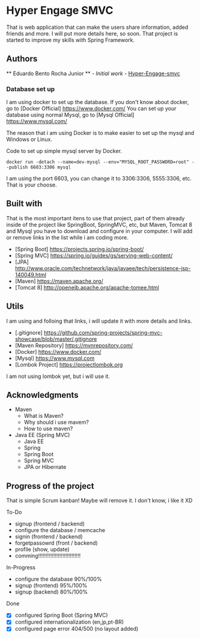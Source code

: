 # Hyper Engage SMVC

That is web application  that can make the users share information, added friends and more.
I will put more details here, so soon. That project is started to improve my skills with Spring Framework.

## Authors

** Eduardo Bento Rocha Junior ** - *Initial work* - [Hyper-Engage-smvc](https://github.com/eduardobento2/hyper-engage-smvc)


### Database set up

I am using docker to set up the database. If you don't know about docker, go to [Docker Official] https://www.docker.com/
You can set up your database using normal Mysql, go to [Mysql Official] https://www.mysql.com/

The reason that i am using Docker is to make easier to set up the mysql and Windows or Linux.

Code to set up simple mysql server by Docker.
```
docker run -detach --name=dev-mysql --env="MYSQL_ROOT_PASSWORD=root" --publish 6603:3306 mysql
```
I am using the port 6603, you can change it to 3306:3306, 5555:3306, etc. That is your choose.

## Built with

That is the most important itens to use that project, part of them already inside of the project like SpringBoot, 
SpringMVC, etc, but Maven, Tomcat 8 and Mysql you have to download and configure in your computer.
I will add or remove links in the list while i am coding more.

* [Spring Boot] https://projects.spring.io/spring-boot/
* [Spring MVC]  https://spring.io/guides/gs/serving-web-content/
* [JPA] http://www.oracle.com/technetwork/java/javaee/tech/persistence-jsp-140049.html
* [Maven] https://maven.apache.org/
* [Tomcat 8] http://openejb.apache.org/apache-tomee.html

## Utils 

I am using and folloing that links, i will update it with more details and links.

* [.gitignore] https://github.com/spring-projects/spring-mvc-showcase/blob/master/.gitignore
* [Maven Repository] https://mvnrepository.com/
* [Docker] https://www.docker.com/
* [Mysql] https://www.mysql.com
* [Lombok Project] https://projectlombok.org

I am not using lombok yet, but i will use it.

## Acknowledgments
* Maven
	* What is Maven?
	* Why should i use mavem? 
	* How to use maven?
* Java EE (Spring MVC)
	* Java EE
	* Spring
	* Spring Boot
	* Spring MVC
	* JPA or Hibernate
	
## Progress of the project
That is simple Scrum kanban! Maybe will remove it. I don't know, i like it XD

To-Do
- signup (frontend / backend)
- configure the database / memcache
- signin (frontend / backend)
- forgetpassowrd (front / backend)
- profile (show, update)
- comming!!!!!!!!!!!!!!!!!!!!!!!!!!!!

In-Progress
- configure the database 90%/100%
- signup (frontend) 95%/100%
- signup (backend) 80%/100%


Done
- [x] configured Spring Boot (Spring MVC)
- [x] configured internationalization (en,jp,pt-BR)
- [x] configured page error 404/500 (no layout added)
